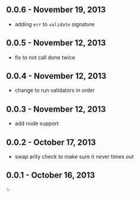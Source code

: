 0.0.6 - November 19, 2013
-------------------------
*  adding `err` to `validate` signature

0.0.5 - November 12, 2013
-------------------------
* fix to not call done twice

0.0.4 - November 12, 2013
-------------------------
* change to run validators in order

0.0.3 - November 12, 2013
-------------------------
* add node support

0.0.2 - October 17, 2013
------------------------
* swap arity check to make sure it never times out

0.0.1 - October 16, 2013
------------------------
:sparkles: